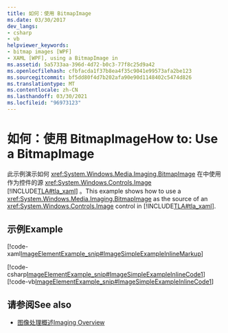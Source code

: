 ```yaml
---
title: 如何：使用 BitmapImage
ms.date: 03/30/2017
dev_langs:
- csharp
- vb
helpviewer_keywords:
- bitmap images [WPF]
- XAML [WPF], using a BitmapImage in
ms.assetid: 5a5733aa-396d-4d72-b0c3-77f8c25d9a42
ms.openlocfilehash: cfbfacda1f37b8ea4f35c9041e99573afa2be123
ms.sourcegitcommit: bf5dd80f4d7b202afa90e90d1148402c5474d826
ms.translationtype: MT
ms.contentlocale: zh-CN
ms.lasthandoff: 03/30/2021
ms.locfileid: "96973123"
---
```

# <a name="how-to-use-a-bitmapimage"></a><span data-ttu-id="2606d-102">如何：使用 BitmapImage</span><span class="sxs-lookup"><span data-stu-id="2606d-102">How to: Use a BitmapImage</span></span>
<span data-ttu-id="2606d-103">此示例演示如何 <xref:System.Windows.Media.Imaging.BitmapImage> 在中使用作为控件的源 <xref:System.Windows.Controls.Image> [!INCLUDE[TLA#tla_xaml](../../../includes/tlasharptla-xaml-md.md)] 。</span><span class="sxs-lookup"><span data-stu-id="2606d-103">This example shows how to use a <xref:System.Windows.Media.Imaging.BitmapImage> as the source of an <xref:System.Windows.Controls.Image> control in [!INCLUDE[TLA#tla_xaml](../../../includes/tlasharptla-xaml-md.md)].</span></span>  
  
## <a name="example"></a><span data-ttu-id="2606d-104">示例</span><span class="sxs-lookup"><span data-stu-id="2606d-104">Example</span></span>  
 [!code-xaml[ImageElementExample_snip#ImageSimpleExampleInlineMarkup](~/samples/snippets/csharp/VS_Snippets_Wpf/ImageElementExample_snip/CSharp/ImageSimpleExample.xaml#imagesimpleexampleinlinemarkup)]  
  
 [!code-csharp[ImageElementExample_snip#ImageSimpleExampleInlineCode1](~/samples/snippets/csharp/VS_Snippets_Wpf/ImageElementExample_snip/CSharp/ImageSimpleExample.xaml.cs#imagesimpleexampleinlinecode1)]
 [!code-vb[ImageElementExample_snip#ImageSimpleExampleInlineCode1](~/samples/snippets/visualbasic/VS_Snippets_Wpf/ImageElementExample_snip/VB/ImageSimpleExample.xaml.vb#imagesimpleexampleinlinecode1)]  
  
## <a name="see-also"></a><span data-ttu-id="2606d-105">请参阅</span><span class="sxs-lookup"><span data-stu-id="2606d-105">See also</span></span>

- [<span data-ttu-id="2606d-106">图像处理概述</span><span class="sxs-lookup"><span data-stu-id="2606d-106">Imaging Overview</span></span>](imaging-overview.md)
